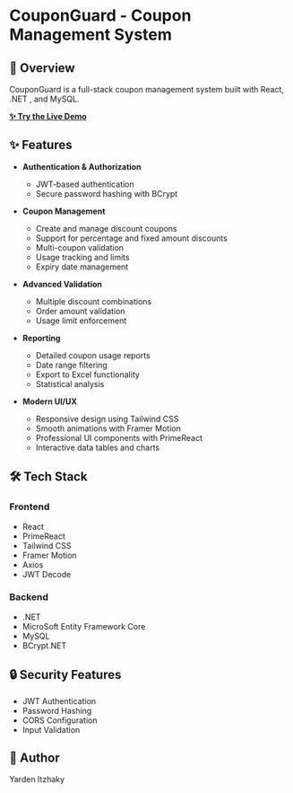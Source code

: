 # CouponGuard - Coupon Management System

## 🎯 Overview

CouponGuard is a full-stack coupon management system built with React, .NET , and MySQL.

**[✨ Try the Live Demo](http://couponguardbucket.s3-website-us-east-1.amazonaws.com)**

## ✨ Features

- **Authentication & Authorization**
  - JWT-based authentication
  - Secure password hashing with BCrypt

- **Coupon Management**
  - Create and manage discount coupons
  - Support for percentage and fixed amount discounts
  - Multi-coupon validation
  - Usage tracking and limits
  - Expiry date management

- **Advanced Validation**
  - Multiple discount combinations
  - Order amount validation
  - Usage limit enforcement

- **Reporting**
  - Detailed coupon usage reports
  - Date range filtering
  - Export to Excel functionality
  - Statistical analysis

- **Modern UI/UX**
  - Responsive design using Tailwind CSS
  - Smooth animations with Framer Motion
  - Professional UI components with PrimeReact
  - Interactive data tables and charts

## 🛠 Tech Stack

### Frontend
- React 
- PrimeReact
- Tailwind CSS
- Framer Motion
- Axios
- JWT Decode

### Backend
- .NET 
- MicroSoft Entity Framework Core
- MySQL
- BCrypt.NET

## 🔒 Security Features

- JWT Authentication
- Password Hashing
- CORS Configuration
- Input Validation

## 👤 Author

Yarden Itzhaky
